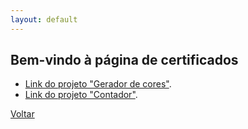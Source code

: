 ```yaml
---
layout: default
---
```


## Bem-vindo à página de certificados

- [Link do projeto "Gerador de cores"](./docs/ColorFlipper/index.html).
- [Link do projeto "Contador"](./docs/Counter/index.html).

[Voltar](./)
